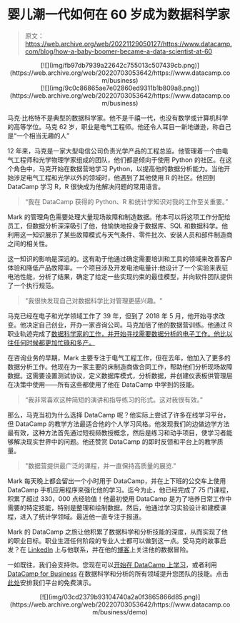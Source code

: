 # 婴儿潮一代如何在 60 岁成为数据科学家

> 原文：<https://web.archive.org/web/20221129050127/https://www.datacamp.com/blog/how-a-baby-boomer-became-a-data-scientist-at-60>

<center>[![](img/fb97db7939a22642c755013c507439cb.png)](https://web.archive.org/web/20220703053642/https://www.datacamp.com/business)</center>

<center>[![](img/9c0c86865ae7e02860ed9311b1b809a8.png)](https://web.archive.org/web/20220703053642/https://www.datacamp.com/business)</center>

马克·比格特不是典型的数据科学家。他不是千禧一代，也没有数学或计算机科学的高等学位。马克 62 岁，职业是电气工程师。他还令人耳目一新地谦逊，称自己是“一个相当无趣的人”

12 年来，马克是一家大型电信公司负责光学产品的工程总监。他管理着一个由电气工程师和光学物理学家组成的团队，他们都是倾向于使用 Python 的社区。在这个角色中，马克开始在数据营地学习 Python，以提高他的数据分析能力。当他开始涉足电气工程和光学以外的领域时，他遇到了其他使用 R 的社区。他回到 DataCamp 学习 R，R 很快成为他解决问题的常用语言。

> “我在 DataCamp 获得的 Python、R 和统计学知识对我的工作至关重要。”

Mark 的管理角色需要处理大量现场故障和制造数据。他本可以将这项工作分配给员工，但数据分析深深吸引了他，他愉快地投身于数据库、SQL 和数据科学。他利用这一知识展示了某些故障模式与天气条件、零件批次、安装人员和部件制造商之间的相关性。

这一知识的影响是深远的。这有助于他通过确定需要培训和工具的领域来改善客户体验和降低产品故障率。一个项目涉及开发电池电量计:他设计了一个实验来表征电池性能，分析了结果，确定了给定一些实现约束的最佳模型，并向软件团队提供了一个执行规范。

> "我很快发现自己对数据科学比对管理更感兴趣。"

马克已经在电子和光学领域工作了 39 年，但到了 2018 年 5 月，他开始寻求改变。他决定自己创业，开办一家咨询公司。马克加倍了他的数据营训练。他通过 R 职业轨迹完成了[数据科学家的工作，并开始寻找需要数据分析的电子工作。他比以往任何时候都更加忙碌和多产。](https://web.archive.org/web/20220703053642/https://www.datacamp.com/tracks/data-scientist-with-r)

在咨询业务的早期，Mark 主要专注于电气工程工作，但在去年，他加入了更多的数据分析工作。他现在为一家主要的床制造商做合同工作，帮助他们分析现场故障数据。这需要设置测试协议，定义数据库模式，分析数据，并创建仪表板供管理层在决策中使用——所有这些都使用了他在 DataCamp 中学到的技能。

> “我非常喜欢这种简短的演讲和指导练习的形式。这对我很有效。”

那么，马克当初为什么选择 DataCamp 呢？他实际上尝试了许多在线学习平台，但 DataCamp 的教学方法最适合他的个人学习风格。他发现我们的边做边学方法最有效，这种方法首先通过短视频教授概念，然后是练习和动手项目，使学习者能够解决现实世界中的问题。他还赞赏 DataCamp 的即时反馈和平台上的教学质量。

> "数据营提供最广泛的课程，并一直保持高质量的展览."

Mark 每天晚上都会留出一个小时用于 DataCamp，并在上下班的公交车上使用 DataCamp 手机应用程序来强化他的学习。迄今为止，他已经完成了 75 门课程，积累了超过 330，000 点经验值！他最初使用 DataCamp 是为了培养日常工作中需要的特定技能，特别是整理和绘制数据。然后，他通过学习实验设计和建模课程，进入了统计学领域。最近他一直专注于报道。

Mark 的 DataCamp 之旅让他积累了数据科学和分析技能的深度，从而实现了他的职业目标。职业生涯任何阶段的专业人士都可以做到这一点。受马克的故事启发？在 [LinkedIn](https://web.archive.org/web/20220703053642/https://www.linkedin.com/in/mark-biegert-195800/) 上与他联系，并在他的[博客](https://web.archive.org/web/20220703053642/http://mathscinotes.com/)上关注他的数据冒险。

一如既往，我们会支持你。您现在可以[开始在 DataCamp 上学习](https://web.archive.org/web/20220703053642/https://www.datacamp.com/)，或者利用 [DataCamp for Business](https://web.archive.org/web/20220703053642/https://www.datacamp.com/business) 在数据科学和分析的所有领域提升您团队的技能。点击[此处](https://web.archive.org/web/20220703053642/https://www.datacamp.com/business/demo/)安排我们平台的免费演示。

<center>[![](img/03cd2379b93104740a2a0f3865866d85.png)](https://web.archive.org/web/20220703053642/https://www.datacamp.com/business/demo)</center>